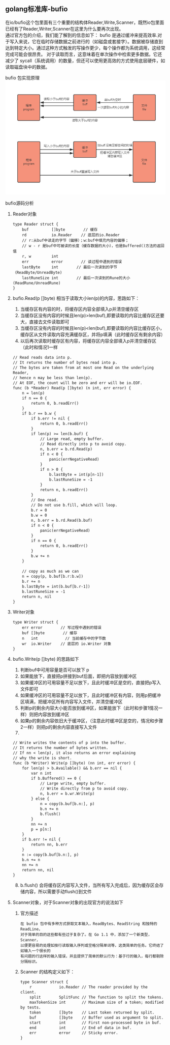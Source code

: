 golang标准库-bufio
----
在io/bufio这个包里面有三个重要的结构体Reader,Write,Scanner，既然io包里面已经有了Reader,Writer,Scanner在这里为什么要再次出现。  
通过官方包的介绍，我们能了解到的信息如下：
bufio 是通过缓冲来提高效率.对于写入来说，它在临时存储数据之前进行的（如磁盘或套接字）。数据被存储直到达到特定大小。通过这种方式触发的写操作更少，每个操作都为系统调用，这经常完成可能会很昂贵。 对于读取而言，这意味着在单次操作中检索更多数据。它还减少了 sycall（系统调用）的数量，但还可以使用更高效的方式使用底层硬件，如读取磁盘块中的数据。

bufio 包实现原理  
![](../../images/golang-io-bufio.jpg)

bufio源码分析
1. Reader对象
	```
	type Reader struct {
        buf          []byte        // 缓存
        rd           io.Reader    // 底层的io.Reader
        // r:从buf中读走的字节（偏移）；w:buf中填充内容的偏移；
        // w - r 是buf中可被读的长度（缓存数据的大小），也是Buffered()方法的返回值
        r, w         int
        err          error        // 读过程中遇到的错误
        lastByte     int        // 最后一次读到的字节（ReadByte/UnreadByte)
        lastRuneSize int        // 最后一次读到的Rune的大小(ReadRune/UnreadRune)
    }
	```
	
2. bufio.Read(p []byte) 相当于读取大小len(p)的内容，思路如下：
   1. 当缓存区有内容的时，将缓存区内容全部填入p并清空缓存区
   2. 当缓存区没有内容的时候且len(p)>len(buf),即要读取的内容比缓存区还要大，直接去文件读取即可
   3. 当缓存区没有内容的时候且len(p)<len(buf),即要读取的内容比缓存区小，缓存区从文件读取内容充满缓存区，并将p填满（此时缓存区有剩余内容）
   4. 以后再次读取时缓存区有内容，将缓存区内容全部填入p并清空缓存区（此时和情况1一样
   
	```
	// Read reads data into p.
    // It returns the number of bytes read into p.
    // The bytes are taken from at most one Read on the underlying Reader,
    // hence n may be less than len(p).
    // At EOF, the count will be zero and err will be io.EOF.
    func (b *Reader) Read(p []byte) (n int, err error) {
        n = len(p)
        if n == 0 {
            return 0, b.readErr()
        }
        if b.r == b.w {
            if b.err != nil {
                return 0, b.readErr()
            }
            if len(p) >= len(b.buf) {
                // Large read, empty buffer.
                // Read directly into p to avoid copy.
                n, b.err = b.rd.Read(p)
                if n < 0 {
                    panic(errNegativeRead)
                }
                if n > 0 {
                    b.lastByte = int(p[n-1])
                    b.lastRuneSize = -1
                }
                return n, b.readErr()
            }
            // One read.
            // Do not use b.fill, which will loop.
            b.r = 0
            b.w = 0
            n, b.err = b.rd.Read(b.buf)
            if n < 0 {
                panic(errNegativeRead)
            }
            if n == 0 {
                return 0, b.readErr()
            }
            b.w += n
        }
    
        // copy as much as we can
        n = copy(p, b.buf[b.r:b.w])
        b.r += n
        b.lastByte = int(b.buf[b.r-1])
        b.lastRuneSize = -1
        return n, nil
    }
	```	
	
3. Writer对象
	```
	type Writer struct {
        err error        // 写过程中遇到的错误
        buf []byte        // 缓存
        n   int            // 当前缓存中的字节数
        wr  io.Writer    // 底层的 io.Writer 对象
    }

	```	
4. bufio.Write(p []byte) 的思路如下
   1. 判断buf中可用容量是否可以放下 p
   2. 如果能放下，直接把p拼接到buf后面，即把内容放到缓冲区
   3. 如果缓冲区的可用容量不足以放下，且此时缓冲区是空的，直接把p写入文件即可
   4. 如果缓冲区的可用容量不足以放下，且此时缓冲区有内容，则用p把缓冲区填满，把缓冲区所有内容写入文件，并清空缓冲区
   5. 判断p的剩余内容大小能否放到缓冲区，如果能放下（此时和步骤1情况一样）则把内容放到缓冲区
   6. 如果p的剩余内容依旧大于缓冲区，（注意此时缓冲区是空的，情况和步骤2一样）则把p的剩余内容直接写入文件
   7. 
   ```
   // Write writes the contents of p into the buffer.
   // It returns the number of bytes written.
   // If nn < len(p), it also returns an error explaining
   // why the write is short.
   func (b *Writer) Write(p []byte) (nn int, err error) {
       for len(p) > b.Available() && b.err == nil {
           var n int
           if b.Buffered() == 0 {
               // Large write, empty buffer.
               // Write directly from p to avoid copy.
               n, b.err = b.wr.Write(p)
           } else {
               n = copy(b.buf[b.n:], p)
               b.n += n
               b.flush()
           }
           nn += n
           p = p[n:]
       }
       if b.err != nil {
           return nn, b.err
       }
       n := copy(b.buf[b.n:], p)
       b.n += n
       nn += n
       return nn, nil
   }
	```  
	8. b.flush() 会将缓存区内容写入文件，当所有写入完成后，因为缓存区会存储内容，所以需要手动flush()到文件	
	
5. Scanner对象，对于Scanner对象的出现官方的说法如下  
	1. 官方描述
		```  
		在 bufio 包中有多种方式获取文本输入，ReadBytes、ReadString 和独特的 ReadLine，
		对于简单的目的这些都有些过于复杂了。在 Go 1.1 中，添加了一个新类型，Scanner，
		以便更容易的处理如按行读取输入序列或空格分隔单词等，这类简单的任务。它终结了如输入一个很长的
		有问题的行这样的输入错误，并且提供了简单的默认行为：基于行的输入，每行都剔除分隔标识。
		```	  
	
	2.  Scanner 的结构定义如下：
		```
		type Scanner struct {
			r            io.Reader // The reader provided by the client.
			split        SplitFunc // The function to split the tokens.
			maxTokenSize int       // Maximum size of a token; modified by tests.
			token        []byte    // Last token returned by split.
			buf          []byte    // Buffer used as argument to split.
			start        int       // First non-processed byte in buf.
			end          int       // End of data in buf.
			err          error     // Sticky error.
		}
		```